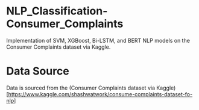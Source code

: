 # NLP_Classification-Consumer_Complaints
Implementation of SVM, XGBoost, Bi-LSTM, and BERT NLP models on the Consumer Complaints dataset via Kaggle.

# Data Source
Data is sourced from the (Consumer Complaints dataset via Kaggle)[https://www.kaggle.com/shashwatwork/consume-complaints-dataset-fo-nlp]